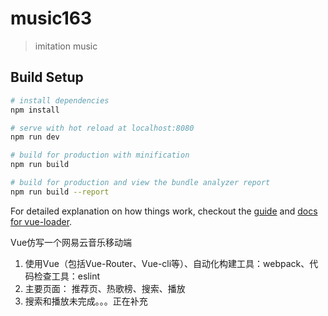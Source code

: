 # music163

> imitation music

## Build Setup

``` bash
# install dependencies
npm install

# serve with hot reload at localhost:8080
npm run dev

# build for production with minification
npm run build

# build for production and view the bundle analyzer report
npm run build --report
```

For detailed explanation on how things work, checkout the [guide](http://vuejs-templates.github.io/webpack/) and [docs for vue-loader](http://vuejs.github.io/vue-loader).

Vue仿写一个网易云音乐移动端
1. 使用Vue（包括Vue-Router、Vue-cli等）、自动化构建工具：webpack、代码检查工具：eslint
2. 主要页面： 推荐页、热歌榜、搜索、播放
3. 搜索和播放未完成。。。正在补充
